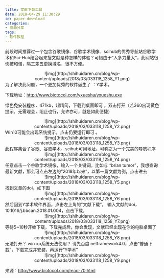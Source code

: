 ```yaml
---
title: 文献下载工具
date: 2018-04-29 11:30:29
id: paper-download
categories: 
- 资源分享
tags: 
- 软件教程
---
```


前段时间推荐过一个包含谷歌镜像、谷歌学术镜像、scihub的优秀导航站谷歌学术和Sci-Hub结合起来搜文献是种怎样的体验？可惜由于”人多力量大”，此网站很快被和谐，隔三差五更换域名，很不方便。

<center>
![img](http://shihuidaren.cn/blog/wp-content/uploads/2018/03/033118_1258_Y1.png)

<!--- more --->

</center>
为了解决此问题，一个更加优秀的软件诞生了 ：Y学术。

下载地址：<http://www.biotocol.com/yxueshu/yxueshu.exe>

绿色免安装程序，471kb，超精简，下载到桌面即可 ，双击打开（若360出现黄色提示，无需理会，阻止也行，允许亦可，就是如此便捷）
<center>
![img](http://shihuidaren.cn/blog/wp-content/uploads/2018/03/033118_1258_Y2.png)
</center>
Win10可能会出现系统提示，点击仍要运行即可 。
<center>
![img](http://shihuidaren.cn/blog/wp-content/uploads/2018/03/033118_1258_Y3.png)
</center>
此程序集合了谷歌、谷歌学术、scihub可用地址，可称之为一个完美的导航程序 
<center>
![img](http://shihuidaren.cn/blog/wp-content/uploads/2018/03/033118_1258_Y4.png)
</center>
任意点击一个谷歌学术镜像，输入一个关键词，比如与 “brian tumor”，我想查询最新文献，那么可点击左边的”2018年以来”，以第一篇文献为例，点击进去 
<center>
![img](http://shihuidaren.cn/blog/wp-content/uploads/2018/03/033118_1258_Y5.png)
</center>
找到文章的doi，如下图
<center>
![img](http://shihuidaren.cn/blog/wp-content/uploads/2018/03/033118_1258_Y6.png)
</center>
然后回到Y学术软件界面，点击左上角的”文献下载”， 输入文献的doi，10.1016/j.bbcan.2018.01.004，点击下载， 
<center>
![img](http://shihuidaren.cn/blog/wp-content/uploads/2018/03/033118_1258_Y7.png)
</center>
等待5~10秒开始下载，下载完成后，你会发现，文献已经出现在你的电脑桌面了 
<center>
![img](http://shihuidaren.cn/blog/wp-content/uploads/2018/03/033118_1258_Y8.png)
</center>
无法打开？ win xp系统无法使用？ 请先百度 netframework4.0，点击”普通下载”，下载完成并安装，再运行”Y学术” 
<center>
![img](http://shihuidaren.cn/blog/wp-content/uploads/2018/03/033118_1258_Y9.png)
</center>


来源：http://www.biotocol.com/read-70.html